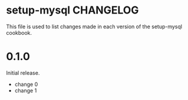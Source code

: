 # setup-mysql CHANGELOG

This file is used to list changes made in each version of the setup-mysql cookbook.

# 0.1.0

Initial release.

- change 0
- change 1

